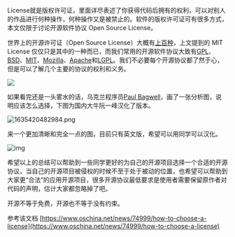 License就是版权许可证，里面详尽表述了你获得代码后拥有的权利，可以对别人的作品进行何种操作，何种操作又是被禁止的。软件的版权许可证可有很多方式，本文仅限于讨论开源软件协议 Open Source License。

世界上的开源许可证（Open Source License）大概有[上百种](https://www.oschina.net/action/GoToLink?url=http%3A%2F%2Fwww.gnu.org%2Flicenses%2Flicense-list.html)，上文提到的 MIT License 仅仅只是其中的一种而已，而我们常用的开源软件协议大致有[GPL](https://www.oschina.net/action/GoToLink?url=http%3A%2F%2Fwww.gnu.org%2Flicenses%2Fgpl.html)、[BSD](https://www.oschina.net/action/GoToLink?url=http%3A%2F%2Fen.wikipedia.org%2Fwiki%2FBSD_licenses)、[MIT](https://www.oschina.net/action/GoToLink?url=http%3A%2F%2Fen.wikipedia.org%2Fwiki%2FMIT_License)、[Mozilla](https://www.oschina.net/action/GoToLink?url=http%3A%2F%2Fwww.mozilla.org%2FMPL%2F)、[Apache](https://www.oschina.net/action/GoToLink?url=http%3A%2F%2Fwww.apache.org%2Flicenses%2FLICENSE-2.0)和[LGPL](https://www.oschina.net/action/GoToLink?url=http%3A%2F%2Fwww.gnu.org%2Fcopyleft%2Flesser.html)。我们不必要每个开源协议都了然于心，但是可以了解几个主要的协议的权利和义务。

![](image/如何为你的开源项目选择一个合适的开源协议？/1640431424035.png)

如果看完还是一头雾水的话，乌克兰程序员[Paul Bagwell](https://www.oschina.net/action/GoToLink?url=http%3A%2F%2Fpbagwl.com%2Fpost%2F5078147450%2Fdescription-of-popular-software-licenses)，画了一张分析图，说明应该怎么选择，下图为国内大牛阮一峰汉化了版本。

![1635420482984.png](image/如何为你的开源项目选择一个合适的开源协议？/1635420482984.png)

来一个更加清晰和完全一点的图，目前只有英文版，希望可以用同学可以汉化。

![img](image/如何为你的开源项目选择一个合适的开源协议？/1640431385486.png)

希望以上的总结可以帮助到一些同学更好的为自己的开源项目选择一个合适的开源协议，当自己的开源项目被侵权的时候不至于处于被动的位置，也希望可以帮助到大家更“合法”的应用开源项目，很多开源协议最低要求是使用者需要保留原作者对代码的声明，估计大家都忽略掉了吧。

开源不等于免费，开源也不等于没有约束。

参考该文档
[https://www.oschina.net/news/74999/how-to-choose-a-license](https://www.oschina.net/news/74999/how-to-choose-a-license)
